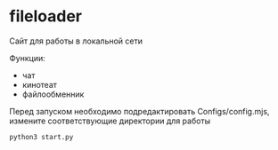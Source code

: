 # fileloader



Сайт для работы в локальной сети

Функции:
- чат
- кинотеат
- файлообменник

Перед запуском необходимо подредактировать Configs/config.mjs, измените соответствующие директории для работы 



```python
python3 start.py
```
